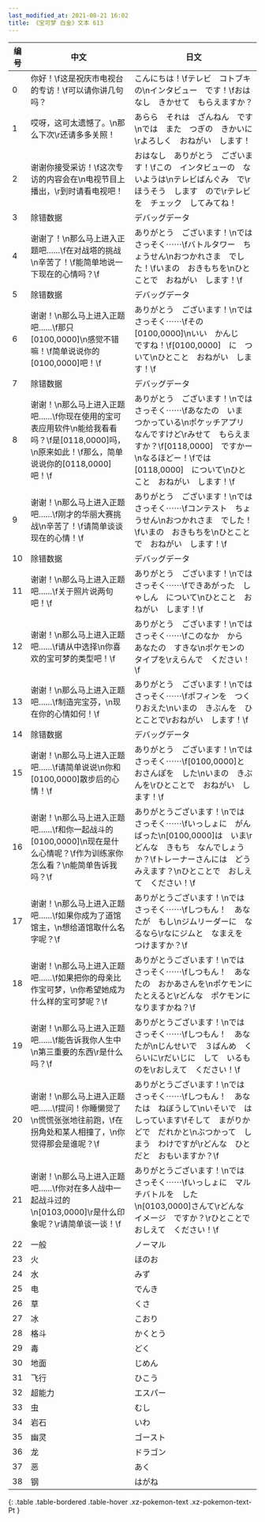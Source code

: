 ```yaml
---
last_modified_at: 2021-08-21 16:02
title: 《宝可梦 白金》文本 613
---
```

| 编号 | 中文 | 日文 |
| ---- | ---- | ---- |
| 0 | 你好！\f这是祝庆市电视台的专访！\f可以请你讲几句吗？ | こんにちは！\fテレビ　コトブキ　の\nインタビュー　です！\fおはなし　きかせて　もらえますか？ |
| 1 | 哎呀，这可太遗憾了。\n那么下次\r还请多多关照！ | あらら　それは　ざんねん　です\nでは　また　つぎの　きかいに\rよろしく　おねがい　します！ |
| 2 | 谢谢你接受采访！\f这次专访的内容会在\n电视节目上播出，\r到时请看电视吧！ | おはなし　ありがとう　ございます！\fこの　インタビューの　ないようは\nテレビばんぐみ　で\rほうそう　します　ので\rテレビを　チェック　してみてね！ |
| 3 | 除错数据 | デバッグデータ |
| 4 | 谢谢了！\n那么马上进入正题吧……\f在对战塔的挑战\n辛苦了！\f能简单地说一下现在的心情吗？\f | ありがとう　ございます！\nでは　さっそく⋯⋯\fバトルタワー　ちょうせん\nおつかれさま　でした！\fいまの　おきもちを\nひとことで　おねがい　します！\f |
| 5 | 除错数据 | デバッグデータ |
| 6 | 谢谢！\n那么马上进入正题吧……\f那只[0100,0000]\n感觉不错嘛！\f简单说说你的[0100,0000]吧！\f | ありがとう　ございます！\nでは　さっそく⋯⋯\fその　[0100,0000]\nいい　かんじ　ですね！\f[0100,0000]　に　ついて\nひとこと　おねがい　します！\f |
| 7 | 除错数据 | デバッグデータ |
| 8 | 谢谢！\n那么马上进入正题吧……\f你现在使用的宝可表应用软件\n能给我看看吗？\f是[0118,0000]吗，\n原来如此！\f那么，简单说说你的[0118,0000]吧！\f | ありがとう　ございます！\nでは　さっそく⋯⋯\fあなたの　いま　つかっている\nポケッチアプリ　なんですけど\rみせて　もらえますか？\f[0118,0000]　ですかー\nなるほどー！\fでは　[0118,0000]　について\nひとこと　おねがい　します！\f |
| 9 | 谢谢！\n那么马上进入正题吧……\f刚才的华丽大赛挑战\n辛苦了！\f请简单谈谈现在的心情！\f | ありがとう　ございます！\nでは　さっそく⋯⋯\fコンテスト　ちょうせん\nおつかれさま　でした！\fいまの　おきもちを\nひとことで　おねがい　します！\f |
| 10 | 除错数据 | デバッグデータ |
| 11 | 谢谢！\n那么马上进入正题吧……\f关于照片说两句吧！\f | ありがとう　ございます！\nでは　さっそく⋯⋯\fできあがった　しゃしん　について\nひとこと　おねがい　します！\f |
| 12 | 谢谢！\n那么马上进入正题吧……\f请从中选择\n你喜欢的宝可梦的类型吧！\f | ありがとう　ございます！\nでは　さっそく⋯⋯\fこのなか　から　あなたの　すきな\nポケモンの　タイプを\rえらんで　ください！\f |
| 13 | 谢谢！\n那么马上进入正题吧……\f制造完宝芬，\n现在你的心情如何！\f | ありがとう　ございます！\nでは　さっそく⋯⋯\fポフィンを　つくりおえた\nいまの　きぶんを　ひとことで\rおねがい　します！\f |
| 14 | 除错数据 | デバッグデータ |
| 15 | 谢谢！\n那么马上进入正题吧……\f请简单说说\n你和[0100,0000]散步后的心情！\f | ありがとう　ございます！\nでは　さっそく⋯⋯\f[0100,0000]と　おさんぽを　した\nいまの　きぶんを\rひとことで　おねがい　します！\f |
| 16 | 谢谢！\n那么马上进入正题吧……\f和你一起战斗的[0100,0000]\n现在是什么心情呢？\f作为训练家你怎么看？\n能简单告诉我吗？\f | ありがとうございます！\nでは　さっそく⋯⋯\fいっしょに　がんばった\n[0100,0000]は　いま\rどんな　きもち　なんでしょうか？\fトレーナーさんには　どう　みえます？\nひとことで　おしえて　ください！\f |
| 17 | 谢谢！\n那么马上进入正题吧……\f如果你成为了道馆馆主，\n想给道馆取什么名字呢？\f | ありがとうございます！\nでは　さっそく⋯⋯\fしつもん！　あなたが　もし\nジムリーダーに　なるなら\rなにジムと　なまえを　つけますか？\f |
| 18 | 谢谢！\n那么马上进入正题吧……\f如果把你的母亲比作宝可梦，\n你希望她成为什么样的宝可梦呢？\f | ありがとうございます！\nでは　さっそく⋯⋯\fしつもん！　あなたの　おかあさんを\nポケモンに　たとえると\rどんな　ポケモンに　なりますかね？\f |
| 19 | 谢谢！\n那么马上进入正题吧……\f能告诉我你人生中\n第三重要的东西\r是什么吗？\f | ありがとうございます！\nでは　さっそく⋯⋯\fしつもん！　あなたが\nじんせいで　３ばんめ　くらいに\rだいじに　して　いるものを\rおしえて　ください！\f |
| 20 | 谢谢！\n那么马上进入正题吧……\f提问！你睡懒觉了\n慌慌张张地往前跑，\f在拐角处和某人相撞了，\n你觉得那会是谁呢？\f | ありがとうございます！\nでは　さっそく⋯⋯\fしつもん！　あなたは　ねぼうして\nいそいで　はしっています\fそして　まがりかどで　だれかと\nぶつかって　しまう　わけですが\rどんな　ひとだと　おもいますか？\f |
| 21 | 谢谢！\n那么马上进入正题吧……\f你对在多人战中一起战斗过的\n[0103,0000]\r是什么印象呢？\r请简单谈一谈！\f | ありがとうございます！\nでは　さっそく⋯⋯\fいっしょに　マルチバトルを　した\n[0103,0000]さんて\rどんな　イメージ　ですか？\rひとことで　おしえて　ください！\f |
| 22 | 一般 | ノーマル |
| 23 | 火 | ほのお |
| 24 | 水 | みず |
| 25 | 电 | でんき |
| 26 | 草 | くさ |
| 27 | 冰 | こおり |
| 28 | 格斗 | かくとう |
| 29 | 毒 | どく |
| 30 | 地面 | じめん |
| 31 | 飞行 | ひこう |
| 32 | 超能力 | エスパー |
| 33 | 虫 | むし |
| 34 | 岩石 | いわ |
| 35 | 幽灵 | ゴースト |
| 36 | 龙 | ドラゴン |
| 37 | 恶 | あく |
| 38 | 钢 | はがね |
{: .table .table-bordered .table-hover .xz-pokemon-text .xz-pokemon-text-Pt }